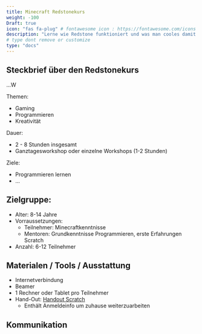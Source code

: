 ```yaml
---
title: Minecraft Redstonekurs
weight: -100
Draft: true
icon: "fas fa-plug" # fontawesome icon : https://fontawesome.com/icons
description: "Lerne wie Redstone funktioniert und was man cooles damit machen kann."
# type dont remove or customize
type: "docs"
---
```


## Steckbrief über den Redstonekurs

 ...W

Themen:

- Gaming
- Programmieren
- Kreativität 

Dauer:

- 2 - 8 Stunden insgesamt
- Ganztagesworkshop oder einzelne Workshops (1-2 Stunden)

Ziele:

- Programmieren lernen
- ...



## Zielgruppe:

- Alter: 8-14 Jahre
- Vorraussetzungen: 
  - Teilnehmer: Minecraftkenntnisse 
  - Mentoren: Grundkenntnisse Programmieren, erste Erfahrungen Scratch
- Anzahl: 6-12 Teilnehmer

## Materialen / Tools / Ausstattung

- Internetverbindung 
- Beamer
- 1 Rechner oder Tablet pro Teilnehmer
- Hand-Out: [Handout Scratch](scratch.pdf)
  - Enthält Anmeldeinfo um zuhause weiterzuarbeiten

## Kommunikation



